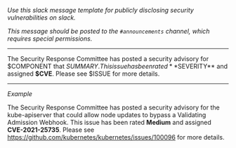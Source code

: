 _Use this slack message template for publicly disclosing security vulnerabilities on slack._

_This message should be posted to the `#announcements` channel, which requires special permissions._

---

The Security Response Committee has posted a security advisory for $COMPONENT that $SUMMARY. This
issue has been rated **$SEVERITY** and assigned **$CVE**. Please see $ISSUE for more details.

---

_Example_

The Security Response Committee has posted a security advisory for the kube-apiserver that could
allow node updates to bypass a Validating Admission Webhook. This issue has been rated **Medium**
and assigned **CVE-2021-25735**. Please see https://github.com/kubernetes/kubernetes/issues/100096
for more details.